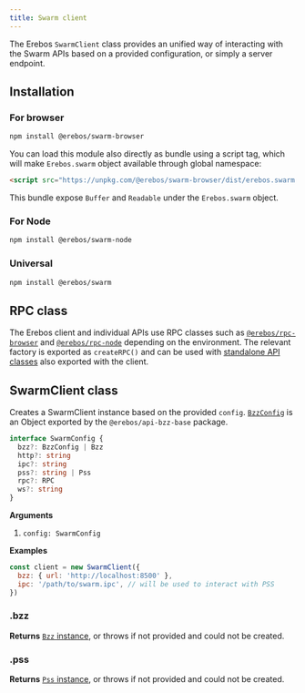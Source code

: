 ```yaml
---
title: Swarm client
---
```


The Erebos `SwarmClient` class provides an unified way of interacting with the Swarm APIs based on a provided configuration, or simply a server endpoint.

## Installation

### For browser

```sh
npm install @erebos/swarm-browser
```

You can load this module also directly as bundle using a script tag, which will make `Erebos.swarm` object available
through global namespace:

```html
<script src="https://unpkg.com/@erebos/swarm-browser/dist/erebos.swarm.production.js"></script>
```
        
This bundle expose `Buffer` and `Readable` under the `Erebos.swarm` object.

### For Node

```sh
npm install @erebos/swarm-node
```

### Universal

```sh
npm install @erebos/swarm
```

## RPC class

The Erebos client and individual APIs use RPC classes such as [`@erebos/rpc-browser`](https://github.com/MainframeHQ/erebos/tree/master/packages/rpc-browser) and [`@erebos/rpc-node`](https://github.com/MainframeHQ/erebos/tree/master/packages/rpc-node) depending on the environment.
The relevant factory is exported as `createRPC()` and can be used with [standalone API classes](individual-apis.md) also exported with the client.

## SwarmClient class

Creates a SwarmClient instance based on the provided `config`.
[`BzzConfig`](api-bzz.md#bzzconfig) is an Object exported by the `@erebos/api-bzz-base` package.

```typescript
interface SwarmConfig {
  bzz?: BzzConfig | Bzz
  http?: string
  ipc?: string
  pss?: string | Pss
  rpc?: RPC
  ws?: string
}
```

**Arguments**

1.  `config: SwarmConfig`

**Examples**

```javascript
const client = new SwarmClient({
  bzz: { url: 'http://localhost:8500' },
  ipc: '/path/to/swarm.ipc', // will be used to interact with PSS
})
```

### .bzz

**Returns** [`Bzz` instance](api-bzz.md), or throws if not provided and could not be created.

### .pss

**Returns** [`Pss` instance](api-pss.md), or throws if not provided and could not be created.
